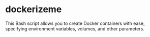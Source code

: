 # dockerizeme
This Bash script allows you to create Docker containers with ease, specifying environment variables, volumes, and other parameters.
